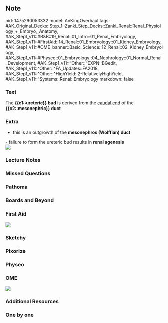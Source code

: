 ## Note
nid: 1475290053332
model: AnKingOverhaul
tags: #AK_Original_Decks::Step_1::Zanki_Step_Decks::Zanki_Renal::Renal_Physiology_+_Embryo,_Anatomy, #AK_Step1_v11::#B&B::19_Renal::01_Intro::01_Renal_Embryology, #AK_Step1_v11::#FirstAid::14_Renal::01_Embryology::01_Kidney_Embryology, #AK_Step1_v11::#OME_banner::Basic_Science::12_Renal::02_Kidney_Embryology, #AK_Step1_v11::#Physeo::01_Embryology::04_Nephrology::01_Normal_Renal_Development, #AK_Step1_v11::^Other::^EXPN::BGedit, #AK_Step1_v11::^Other::^FA_Updates::FA2018, #AK_Step1_v11::^Other::^HighYield::2-RelativelyHighYield, #AK_Step1_v11::^Systems::Renal::Embryology
markdown: false

### Text
<div>
  The <b>{{c1::ureteric}} bud</b> is derived from the <u>caudal
  end</u> of the <b>{{c2::mesonephric}} duct</b>
</div>

### Extra
- this is an outgrowth of the <b>mesonephros (Wolffian) duct</b>
<div>
  - failure to form the ureteric bud results in <b>renal
  agenesis</b>
  <div><img src="paste-48709224104215.jpg" draggable="false"></div>
</div>

### Lecture Notes


### Missed Questions


### Pathoma


### Boards and Beyond


### First Aid
<img src="tmpFwgMQ8.png">

### Sketchy


### Pixorize


### Physeo


### OME
<div class="ome-widget">
  <a href=
  "https://onlinemeded.org/spa/renal/kidney-embryology/acquire?ref=anki">
  <img src="_OME_AnkiFlashcards_Lesson_3.png"></a>
</div>

### Additional Resources


### One by one

